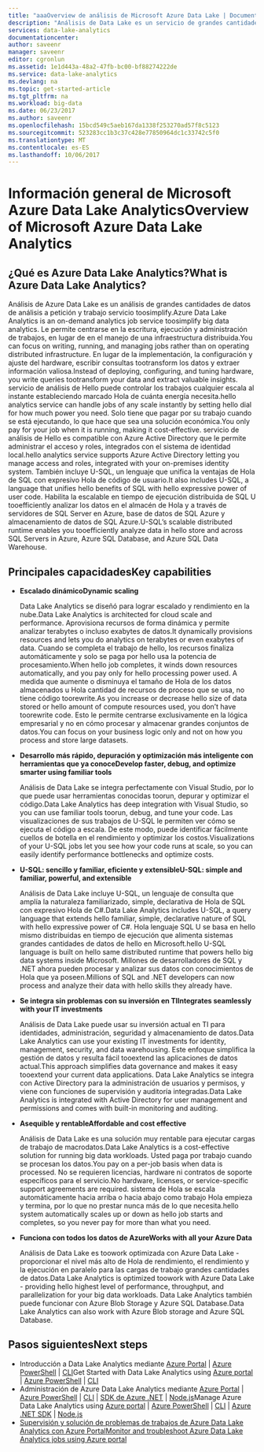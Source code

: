 ```yaml
---
title: "aaaOverview de análisis de Microsoft Azure Data Lake | Documentos de Microsoft"
description: "Análisis de Data Lake es un servicio de grandes cantidades de datos de Azure que le permite usar datos toodrive su negocio con información obtenida de los datos en la nube de hello, sin tener en cuenta su tamaño o que resulta."
services: data-lake-analytics
documentationcenter: 
author: saveenr
manager: saveenr
editor: cgronlun
ms.assetid: 1e1d443a-48a2-47fb-bc00-bf88274222de
ms.service: data-lake-analytics
ms.devlang: na
ms.topic: get-started-article
ms.tgt_pltfrm: na
ms.workload: big-data
ms.date: 06/23/2017
ms.author: saveenr
ms.openlocfilehash: 15bcd549c5aeb167da1338f253270ad57f8c5123
ms.sourcegitcommit: 523283cc1b3c37c428e77850964dc1c33742c5f0
ms.translationtype: MT
ms.contentlocale: es-ES
ms.lasthandoff: 10/06/2017
---
```

# <a name="overview-of-microsoft-azure-data-lake-analytics"></a><span data-ttu-id="8cc1c-103">Información general de Microsoft Azure Data Lake Analytics</span><span class="sxs-lookup"><span data-stu-id="8cc1c-103">Overview of Microsoft Azure Data Lake Analytics</span></span>
## <a name="what-is-azure-data-lake-analytics"></a><span data-ttu-id="8cc1c-104">¿Qué es Azure Data Lake Analytics?</span><span class="sxs-lookup"><span data-stu-id="8cc1c-104">What is Azure Data Lake Analytics?</span></span>
<span data-ttu-id="8cc1c-105">Análisis de Azure Data Lake es un análisis de grandes cantidades de datos de análisis a petición y trabajo servicio toosimplify.</span><span class="sxs-lookup"><span data-stu-id="8cc1c-105">Azure Data Lake Analytics is an on-demand analytics job service toosimplify big data analytics.</span></span> <span data-ttu-id="8cc1c-106">Le permite centrarse en la escritura, ejecución y administración de trabajos, en lugar de en el manejo de una infraestructura distribuida.</span><span class="sxs-lookup"><span data-stu-id="8cc1c-106">You can focus on writing, running, and managing jobs rather than on operating distributed infrastructure.</span></span> <span data-ttu-id="8cc1c-107">En lugar de la implementación, la configuración y ajuste del hardware, escribir consultas tootransform los datos y extraer información valiosa.</span><span class="sxs-lookup"><span data-stu-id="8cc1c-107">Instead of deploying, configuring, and tuning hardware, you write queries tootransform your data and extract valuable insights.</span></span> <span data-ttu-id="8cc1c-108">servicio de análisis de Hello puede controlar los trabajos cualquier escala al instante estableciendo marcado Hola de cuánta energía necesita.</span><span class="sxs-lookup"><span data-stu-id="8cc1c-108">hello analytics service can handle jobs of any scale instantly by setting hello dial for how much power you need.</span></span> <span data-ttu-id="8cc1c-109">Solo tiene que pagar por su trabajo cuando se está ejecutando, lo que hace que sea una solución económica.</span><span class="sxs-lookup"><span data-stu-id="8cc1c-109">You only pay for your job when it is running, making it cost-effective.</span></span> <span data-ttu-id="8cc1c-110">servicio de análisis de Hello es compatible con Azure Active Directory que le permite administrar el acceso y roles, integrados con el sistema de identidad local.</span><span class="sxs-lookup"><span data-stu-id="8cc1c-110">hello analytics service supports Azure Active Directory letting you manage access and roles, integrated with your on-premises identity system.</span></span> <span data-ttu-id="8cc1c-111">También incluye U-SQL, un lenguaje que unifica la ventajas de Hola de SQL con expresivo Hola de código de usuario.</span><span class="sxs-lookup"><span data-stu-id="8cc1c-111">It also includes U-SQL, a language that unifies hello benefits of SQL with hello expressive power of user code.</span></span> <span data-ttu-id="8cc1c-112">Habilita la escalable en tiempo de ejecución distribuida de SQL U tooefficiently analizar los datos en el almacén de Hola y a través de servidores de SQL Server en Azure, base de datos de SQL Azure y almacenamiento de datos de SQL Azure.</span><span class="sxs-lookup"><span data-stu-id="8cc1c-112">U-SQL’s scalable distributed runtime enables you tooefficiently analyze data in hello store and across SQL Servers in Azure, Azure SQL Database, and Azure SQL Data Warehouse.</span></span>

## <a name="key-capabilities"></a><span data-ttu-id="8cc1c-113">Principales capacidades</span><span class="sxs-lookup"><span data-stu-id="8cc1c-113">Key capabilities</span></span>
* <span data-ttu-id="8cc1c-114">**Escalado dinámico**</span><span class="sxs-lookup"><span data-stu-id="8cc1c-114">**Dynamic scaling**</span></span>
  
    <span data-ttu-id="8cc1c-115">Data Lake Analytics se diseñó para lograr escalado y rendimiento en la nube.</span><span class="sxs-lookup"><span data-stu-id="8cc1c-115">Data Lake Analytics is architected for cloud scale and performance.</span></span>  <span data-ttu-id="8cc1c-116">Aprovisiona recursos de forma dinámica y permite analizar terabytes o incluso exabytes de datos.</span><span class="sxs-lookup"><span data-stu-id="8cc1c-116">It dynamically provisions resources and lets you do analytics on terabytes or even exabytes of data.</span></span> <span data-ttu-id="8cc1c-117">Cuando se completa el trabajo de hello, los recursos finaliza automáticamente y solo se paga por hello usa la potencia de procesamiento.</span><span class="sxs-lookup"><span data-stu-id="8cc1c-117">When hello job completes, it winds down resources automatically, and you pay only for hello processing power used.</span></span> <span data-ttu-id="8cc1c-118">A medida que aumente o disminuya el tamaño de Hola de los datos almacenados u Hola cantidad de recursos de proceso que se usa, no tiene código toorewrite.</span><span class="sxs-lookup"><span data-stu-id="8cc1c-118">As you increase or decrease hello size of data stored or hello amount of compute resources used, you don’t have toorewrite code.</span></span> <span data-ttu-id="8cc1c-119">Esto le permite centrarse exclusivamente en la lógica empresarial y no en cómo procesar y almacenar grandes conjuntos de datos.</span><span class="sxs-lookup"><span data-stu-id="8cc1c-119">You can focus on your business logic only and not on how you process and store large datasets.</span></span>
* <span data-ttu-id="8cc1c-120">**Desarrollo más rápido, depuración y optimización más inteligente con herramientas que ya conoce**</span><span class="sxs-lookup"><span data-stu-id="8cc1c-120">**Develop faster, debug, and optimize smarter using familiar tools**</span></span>
  
    <span data-ttu-id="8cc1c-121">Análisis de Data Lake se integra perfectamente con Visual Studio, por lo que puede usar herramientas conocidas toorun, depurar y optimizar el código.</span><span class="sxs-lookup"><span data-stu-id="8cc1c-121">Data Lake Analytics has deep integration with Visual Studio, so you can use familiar tools toorun, debug, and tune your code.</span></span> <span data-ttu-id="8cc1c-122">Las visualizaciones de sus trabajos de U-SQL le permiten ver cómo se ejecuta el código a escala. De este modo, puede identificar fácilmente cuellos de botella en el rendimiento y optimizar los costos.</span><span class="sxs-lookup"><span data-stu-id="8cc1c-122">Visualizations of your U-SQL jobs let you see how your code runs at scale, so you can easily identify performance bottlenecks and optimize costs.</span></span>
* <span data-ttu-id="8cc1c-123">**U-SQL: sencillo y familiar, eficiente y extensible**</span><span class="sxs-lookup"><span data-stu-id="8cc1c-123">**U-SQL: simple and familiar, powerful, and extensible**</span></span>
  
    <span data-ttu-id="8cc1c-124">Análisis de Data Lake incluye U-SQL, un lenguaje de consulta que amplía la naturaleza familiarizado, simple, declarativa de Hola de SQL con expresivo Hola de C#.</span><span class="sxs-lookup"><span data-stu-id="8cc1c-124">Data Lake Analytics includes U-SQL, a query language that extends hello familiar, simple, declarative nature of SQL with hello expressive power of C#.</span></span> <span data-ttu-id="8cc1c-125">Hola lenguaje SQL U se basa en hello mismo distribuidas en tiempo de ejecución que alimenta sistemas grandes cantidades de datos de hello en Microsoft.</span><span class="sxs-lookup"><span data-stu-id="8cc1c-125">hello U-SQL language is built on hello same distributed runtime that powers hello big data systems inside Microsoft.</span></span> <span data-ttu-id="8cc1c-126">Millones de desarrolladores de SQL y .NET ahora pueden procesar y analizar sus datos con conocimientos de Hola que ya poseen.</span><span class="sxs-lookup"><span data-stu-id="8cc1c-126">Millions of SQL and .NET developers can now process and analyze their data with hello skills they already have.</span></span>
* <span data-ttu-id="8cc1c-127">**Se integra sin problemas con su inversión en TI**</span><span class="sxs-lookup"><span data-stu-id="8cc1c-127">**Integrates seamlessly with your IT investments**</span></span>
  
    <span data-ttu-id="8cc1c-128">Análisis de Data Lake puede usar su inversión actual en TI para identidades, administración, seguridad y almacenamiento de datos.</span><span class="sxs-lookup"><span data-stu-id="8cc1c-128">Data Lake Analytics can use your existing IT investments for identity, management, security, and data warehousing.</span></span> <span data-ttu-id="8cc1c-129">Este enfoque simplifica la gestión de datos y resulta fácil tooextend las aplicaciones de datos actual.</span><span class="sxs-lookup"><span data-stu-id="8cc1c-129">This approach simplifies data governance and makes it easy tooextend your current data applications.</span></span> <span data-ttu-id="8cc1c-130">Data Lake Analytics se integra con Active Directory para la administración de usuarios y permisos, y viene con funciones de supervisión y auditoría integradas.</span><span class="sxs-lookup"><span data-stu-id="8cc1c-130">Data Lake Analytics is integrated with Active Directory for user management and permissions and comes with built-in monitoring and auditing.</span></span>
* <span data-ttu-id="8cc1c-131">**Asequible y rentable**</span><span class="sxs-lookup"><span data-stu-id="8cc1c-131">**Affordable and cost effective**</span></span>
  
    <span data-ttu-id="8cc1c-132">Análisis de Data Lake es una solución muy rentable para ejecutar cargas de trabajo de macrodatos.</span><span class="sxs-lookup"><span data-stu-id="8cc1c-132">Data Lake Analytics is a cost-effective solution for running big data workloads.</span></span> <span data-ttu-id="8cc1c-133">Usted paga por trabajo cuando se procesan los datos.</span><span class="sxs-lookup"><span data-stu-id="8cc1c-133">You pay on a per-job basis when data is processed.</span></span> <span data-ttu-id="8cc1c-134">No se requieren licencias, hardware ni contratos de soporte específicos para el servicio.</span><span class="sxs-lookup"><span data-stu-id="8cc1c-134">No hardware, licenses, or service-specific support agreements are required.</span></span> <span data-ttu-id="8cc1c-135">sistema de Hola se escala automáticamente hacia arriba o hacia abajo como trabajo Hola empieza y termina, por lo que no prestar nunca más de lo que necesita.</span><span class="sxs-lookup"><span data-stu-id="8cc1c-135">hello system automatically scales up or down as hello job starts and completes, so you never pay for more than what you need.</span></span>
* <span data-ttu-id="8cc1c-136">**Funciona con todos los datos de Azure**</span><span class="sxs-lookup"><span data-stu-id="8cc1c-136">**Works with all your Azure Data**</span></span>
  
    <span data-ttu-id="8cc1c-137">Análisis de Data Lake es toowork optimizada con Azure Data Lake - proporcionar el nivel más alto de Hola de rendimiento, el rendimiento y la ejecución en paralelo para las cargas de trabajo grandes cantidades de datos.</span><span class="sxs-lookup"><span data-stu-id="8cc1c-137">Data Lake Analytics is optimized toowork with Azure Data Lake - providing hello highest level of performance, throughput, and parallelization for your big data workloads.</span></span>  <span data-ttu-id="8cc1c-138">Data Lake Analytics también puede funcionar con Azure Blob Storage y Azure SQL Database.</span><span class="sxs-lookup"><span data-stu-id="8cc1c-138">Data Lake Analytics can also work with Azure Blob storage and Azure SQL Database.</span></span>

## <a name="next-steps"></a><span data-ttu-id="8cc1c-139">Pasos siguientes</span><span class="sxs-lookup"><span data-stu-id="8cc1c-139">Next steps</span></span>
 
  * <span data-ttu-id="8cc1c-140">Introducción a Data Lake Analytics mediante [Azure Portal](data-lake-analytics-get-started-portal.md) | [Azure PowerShell](data-lake-analytics-get-started-powershell.md) | [CLI](data-lake-analytics-get-started-cli2.md)</span><span class="sxs-lookup"><span data-stu-id="8cc1c-140">Get Started with Data Lake Analytics using [Azure portal](data-lake-analytics-get-started-portal.md) | [Azure PowerShell](data-lake-analytics-get-started-powershell.md) | [CLI](data-lake-analytics-get-started-cli2.md)</span></span>
  * <span data-ttu-id="8cc1c-141">Administración de Azure Data Lake Analytics mediante [Azure Portal](data-lake-analytics-manage-use-portal.md) | [Azure PowerShell](data-lake-analytics-manage-use-powershell.md) | [CLI](data-lake-analytics-manage-use-cli.md) | [SDK de Azure .NET](data-lake-analytics-manage-use-dotnet-sdk.md) | [Node.js](data-lake-analytics-manage-use-nodejs.md)</span><span class="sxs-lookup"><span data-stu-id="8cc1c-141">Manage Azure Data Lake Analytics using [Azure portal](data-lake-analytics-manage-use-portal.md) | [Azure PowerShell](data-lake-analytics-manage-use-powershell.md) | [CLI](data-lake-analytics-manage-use-cli.md) | [Azure .NET SDK](data-lake-analytics-manage-use-dotnet-sdk.md) | [Node.js](data-lake-analytics-manage-use-nodejs.md)</span></span>
  * [<span data-ttu-id="8cc1c-142">Supervisión y solución de problemas de trabajos de Azure Data Lake Analytics con Azure Portal</span><span class="sxs-lookup"><span data-stu-id="8cc1c-142">Monitor and troubleshoot Azure Data Lake Analytics jobs using Azure portal</span></span>](data-lake-analytics-monitor-and-troubleshoot-jobs-tutorial.md) 
